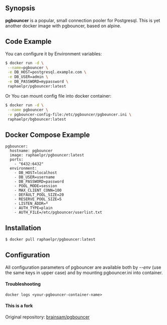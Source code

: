 ## Synopsis

**pgbouncer** is a popular, small connection pooler for Postgresql. This is yet another docker image with pgbouncer, based on alpine.

## Code Example
You can configure it by Environment variables:
```bash
$ docker run -d \
 --name=pgbouncer \
 -e DB_HOST=postgresql.example.com \
 -e DB_USER=admin \
 -e DB_PASSWORD=mypassword \
 raphaelpr/pgbouncer:latest
```
Or You can mount config file into docker container:
```bash
$ docker run -d \
 --name pgbouncer \
 -v pgbouncer-config-file:/etc/pgbouncer/pgbouncer.ini \
 raphaelpr/bgbouncer:latest
```

## Docker Compose Example

```
pgbouncer:
  hostname: pgbouncer
  image: raphaelpr/pgbouncer:latest
  ports:
    - "6432:6432"
  environment:
    - DB_HOST=localhost
    - DB_USER=username
    - DB_PASSWORD=password
    - POOL_MODE=session
    - MAX_CLIENT_CONN=100 
    - DEFAULT_POOL_SIZE=20
    - RESERVE_POOL_SIZE=5 
    - LISTEN_ADDR=*
    - AUTH_TYPE=plain
    - AUTH_FILE=/etc/pgbouncer/userlist.txt
```

## Installation

```bash
$ docker pull raphaelpr/pgbouncer:latest
```
## Configuration

All configuration parameters of pgbouncer are available both by *--env* (use the same keys in upper case) and by mounting pgbouncer.ini into container.

#### Troubleshooting

```
docker logs <your-pgbouncer-container-name>
```

#### This is a fork

Original repository: [brainsam/pgbouncer](https://github.com/brainsam/pgbouncer)

